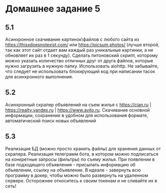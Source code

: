 # Домашнее задание 5 

## 5.1

Асинхронное скачивание картинок\файлов с любого сайта из https://thisxdoesnotexist.com/ или https://picsum.photos/ (лучше второй, так как этот сайт отдает вам каждый раз уникальные картинки, а не обновляет их раз в 1 секунду). Сделать питоновский скрипт, которому можно указать количество отличных друг от друга файлов, которые нужно загрузить в нужную папку. Использовать aiohttp.  Не забывайте, что следует не использовать блокирующий код при написании тасок для асинхронного выполнения.

## 5.2

Асинхронный скрапер объявлений на съем жилья с https://cian.ru | https://realty.yandex.ru | https://www.avito.ru. Скачивание основной информации, сохранение в удобном для использования формате, автоматический поиск новых объявлений

## 5.3

Реализация БД (можно просто хранить файлы) для хранения данных от скрапера.
Реализация телеграмм бота, в котором можно подписаться на конкретные запросы (фильтры) по съему жилья. При появлении в базе подходящего объявления - присылать информацию об объявлении, ссылку на объявление.
В идеале - завернуть всю программу в докер, чтобы можно было развернуть на удаленном сервере.
Осторожнее относитесь к своим токенам и не сливайте их в сеть!

